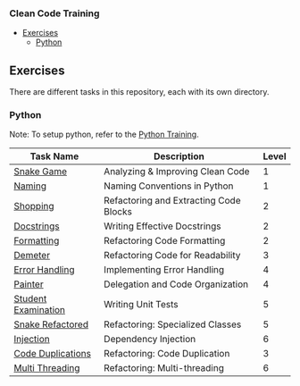 ### Clean Code Training 

- [Exercises](#exercises)
  - [Python](#python)

## Exercises

There are different tasks in this repository, each with its own directory.  

### Python
Note: To setup python, refer to the [Python Training](./Python/README.md).
  
| Task Name | Description | Level |
|---|---|---|
| [Snake Game](./Python/src/01_introduction/README.md) | Analyzing & Improving Clean Code | 1 |
| [Naming](./Python/src/02_naming/README.md) | Naming Conventions in Python | 1 |
| [Shopping](./Python/src/03_codeblocks/README.md) | Refactoring and Extracting Code Blocks | 2 |
| [Docstrings](./Python/src/04_comments/README.md) | Writing Effective Docstrings | 2 |
| [Formatting](./Python/src/05_formatting/README.md) | Refactoring Code Formatting | 2 |
| [Demeter](./Python/src/06_demeter/README.md) | Refactoring Code for Readability | 3 |
| [Error Handling](./Python/src/07_error_handling/README.md) | Implementing Error Handling | 4 |
| [Painter](./Python/src/08_delegation/README.md) | Delegation and Code Organization | 4 |
| [Student Examination](./Python/src/09_testing/README.md) | Writing Unit Tests | 5 |
| [Snake Refactored](./Python/src/10_classes/README.md) | Refactoring: Specialized Classes | 5 |
| [Injection](./Python/src/11_injection/README.md) | Dependency Injection | 6 |
| [Code Duplications](./Python/src/12_duplication/README.md) | Refactoring: Code Duplication | 3 |
| [Multi Threading](./Python/src/13_multithreading/README.md) | Refactoring: Multi-threading | 6 |